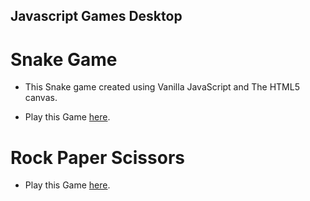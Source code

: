 ## Javascript Games Desktop

# Snake Game #

* This Snake game created using Vanilla JavaScript and The HTML5 canvas.

* Play this Game [here](https://nil1729.github.io/javascript-canvas/Snake-Game/index.html).

# Rock Paper Scissors #

* Play this Game [here](https://nil1729.github.io/javascript-canvas/RPS-Game/index.html).

